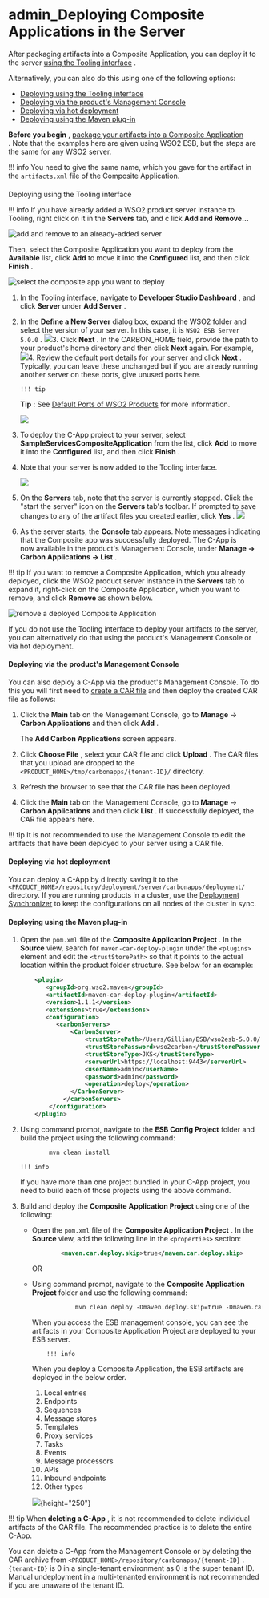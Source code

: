 # admin\_Deploying Composite Applications in the Server

After packaging artifacts into a Composite Application, you can deploy it to the server [using the Tooling interface](#admin_DeployingCompositeApplicationsintheServer-DeployingusingtheToolinginterface) .

Alternatively, you can also do this using one of the following options:

-   [Deploying using the Tooling interface](#admin_DeployingCompositeApplicationsintheServer-DeployingusingtheToolinginterface)
-   [Deploying via the product's Management Console](#admin_DeployingCompositeApplicationsintheServer-Deployingviatheproduct'sManagementConsole)
-   [Deploying via hot deployment](#admin_DeployingCompositeApplicationsintheServer-Deployingviahotdeployment)
-   [Deploying using the Maven plug-in](#admin_DeployingCompositeApplicationsintheServer-DeployingusingtheMavenplug-in)

**Before you begin** , [package your artifacts into a Composite Application](https://docs.wso2.com/display/ADMIN44x/Packaging+Artifacts+into+Composite+Applications) . Note that the examples here are given using WSO2 ESB, but the steps are the same for any WSO2 server.

!!! info
You need to give the same name, which you gave for the artifact in the `artifacts.xml` file of the Composite Application.


#### 
Deploying using the Tooling interface

!!! info
If you have already added a WSO2 product server instance to Tooling, right click on it in the **Servers** tab, and c lick **Add and Remove...**

![add and remove to an already-added server]({{base_path}}/assets/attachments/126562765/126562767.png)

Then, select the Composite Application you want to deploy from the **Available** list, click **Add** to move it into the **Configured** list, and then click **Finish** .

![select the composite app you want to deploy]({{base_path}}/assets/attachments/126562765/126562768.png)


1.  In the Tooling interface, navigate to **Developer Studio Dashboard** , and click **Server** under **Add Server** .

2.  In the **Define a New Server** dialog box, expand the WSO2 folder and select the version of your server. In this case, it is `WSO2 ESB Server 5.0.0` .
    ![]({{base_path}}/assets/attachments/53121319/53284204.png)3.  Click **Next** . In the CARBON\_HOME field, provide the path to your product's home directory and then click **Next** again. For example,
    ![]({{base_path}}/assets/attachments/53121319/53284218.png)4.  Review the default port details for your server and click **Next** .
    Typically, you can leave these unchanged but if you are already running another server on these ports, give unused ports here.

        !!! tip
    **Tip** : See [Default Ports of WSO2 Products](https://docs.wso2.com/display/ADMIN44x/Default+Ports+of+WSO2+Products) for more information.


    ![]({{base_path}}/assets/attachments/53121319/53284206.png)
5.  To deploy the C-App project to your server, select **SampleServicesCompositeApplication** from the list, click **Add** to move it into the **Configured** list, and then click **Finish** .

6.  Note that your server is now added to the Tooling interface.

    ![]({{base_path}}/assets/attachments/53121319/53285006.png)
7.  On the **Servers** tab, note that the server is currently stopped. Click the "start the server" icon on the **Servers** tab's toolbar. If prompted to save changes to any of the artifact files you created earlier, click **Yes** .
    ![]({{base_path}}/assets/attachments/53121319/53285075.png)
8.  As the server starts, the **Console** tab appears. Note messages indicating that the Composite app was successfully deployed. The C-App is now available in the product's Management Console, under **Manage -&gt; Carbon Applications -&gt; List** .

!!! tip
If you want to remove a Composite Application, which you already deployed, click the WSO2 product server instance in the **Servers** tab to expand it, right-click on the Composite Application, which you want to remove, and click **Remove** as shown below.

![remove a deployed Composite Application]({{base_path}}/assets/attachments/126562765/126562769.png)


If you do not use the Tooling interface to deploy your artifacts to the server, you can alternatively do that using the product's Management Console or via hot deployment.

#### Deploying via the product's Management Console

You can also deploy a C-App via the product's Management Console. To do this you will first need to [create a CAR file](https://docs.wso2.com/display/ADMIN44x/Packaging+Artifacts+into+Composite+Applications#PackagingArtifactsintoCompositeApplications-CreatingaCompositeApplicationArchive(CAR)file) and then deploy the created CAR file as follows:

1.  Click the **Main** tab on the Management Console, go to **Manage** -&gt; **Carbon Applications** and then click **Add** .

    The **Add Carbon Applications** screen appears.

2.  Click **Choose File** , select your CAR file and click **Upload** .
    The CAR files that you upload are dropped to the `<PRODUCT_HOME>/tmp/carbonapps/{tenant-ID}/` directory.

3.  Refresh the browser to see that the CAR file has been deployed.

4.  Click the **Main** tab on the Management Console, go to **Manage** -&gt; **Carbon Applications** and then click **List** . If successfully deployed, the CAR file appears here.

!!! tip
It is not recommended to use the Management Console to edit the artifacts that have been deployed to your server using a CAR file.


#### Deploying via hot deployment

You can deploy a C-App by d irectly saving it to the `<PRODUCT_HOME>/repository/deployment/server/carbonapps/deployment/` directory. If you are running products in a cluster, use the [Deployment Synchronizer](http://docs.wso2.org/display/CLUSTER44x/Configuring+Deployment+Synchronizer) to keep the configurations on all nodes of the cluster in sync.

#### Deploying using the Maven plug-in

1.  Open the `pom.xml` file of the **Composite Application Project** . In the **Source** view, search for `maven-car-deploy-plugin` under the `<plugins>` element and edit the `<trustStorePath>` so that it points to the actual location within the product folder structure. See below for an example:

    ``` xml
        <plugin>
           <groupId>org.wso2.maven</groupId>
           <artifactId>maven-car-deploy-plugin</artifactId>
           <version>1.1.1</version>
           <extensions>true</extensions>
           <configuration>
              <carbonServers>
                  <CarbonServer>
                      <trustStorePath>/Users/Gillian/ESB/wso2esb-5.0.0/repository/resources/security/wso2carbon.jks</trustStorePath>
                      <trustStorePassword>wso2carbon</trustStorePassword>
                      <trustStoreType>JKS</trustStoreType>
                      <serverUrl>https://localhost:9443</serverUrl>
                      <userName>admin</userName>
                      <password>admin</password>
                      <operation>deploy</operation>
                  </CarbonServer>
                </carbonServers>
            </configuration>
        </plugin>
    ```

2.  Using command prompt, navigate to the **ESB Config Project** folder and build the project using the following command:

    ``` xml
            mvn clean install
    ```

        !!! info
    If you have more than one project bundled in your C-App project, you need to build each of those projects using the above command.


3.  Build and deploy the **Composite Application Project** using one of the following:

    -   Open the `pom.xml` file of the **Composite Application Project** . In the **Source** view, add the following line in the `<properties>` section:

        ``` xml
                <maven.car.deploy.skip>true</maven.car.deploy.skip>
        ```

        OR

    -   Using command prompt, navigate to the **Composite Application Project** folder and use the following command:

        ``` xml
                    mvn clean deploy -Dmaven.deploy.skip=true -Dmaven.car.deploy.skip=false 
        ```

        When you access the ESB management console, you can see the artifacts in your Composite Application Project are deployed to your ESB server.

                !!! info
        When you deploy a Composite Application, the ESB artifacts are deployed in the below order.

        1.  Local entries
        2.  Endpoints
        3.  Sequences
        4.  Message stores
        5.  Templates
        6.  Proxy services
        7.  Tasks
        8.  Events
        9.  Message processors
        10. APIs
        11. Inbound endpoints
        12. Other types


        ![]({{base_path}}/assets/attachments/126562765/126562766.png){height="250"}

!!! tip
When **deleting a C-App** , it is not recommended to delete individual artifacts of the CAR file. The recommended practice is to delete the entire C-App.

You can delete a C-App from the Management Console or by deleting the CAR archive from `<PRODUCT_HOME>/repository/carbonapps/{tenant-ID}` . `{tenant-ID}` is 0 in a single-tenant environment as 0 is the super tenant ID. Manual undeployment in a multi-tenanted environment is not recommended if you are unaware of the tenant ID.


